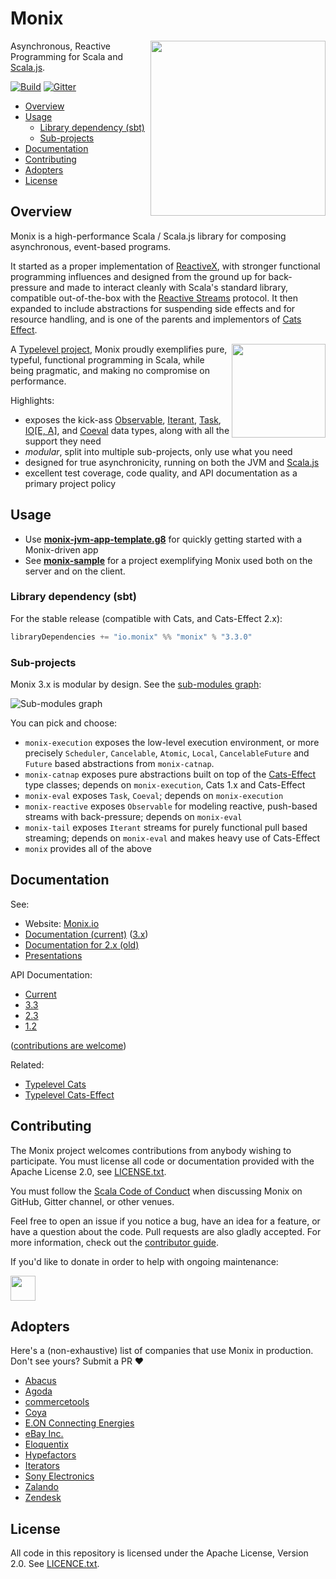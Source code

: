 # Monix

<img src="https://monix.io/public/images/monix-logo.png?ts=20161024" align="right" width="280" />

Asynchronous, Reactive Programming for Scala and [Scala.js](http://www.scala-js.org/).

[![Build](https://github.com/monix/monix/workflows/build/badge.svg?branch=series/3.x)](https://github.com/monix/monix/actions?query=branch%3Aseries%2F3.x+workflow%3Abuild) [![Gitter](https://badges.gitter.im/Join%20Chat.svg)](https://gitter.im/monix/monix)

- [Overview](#overview)
- [Usage](#usage)
  - [Library dependency (sbt)](#library-dependency-sbt)
  - [Sub-projects](#sub-projects)
- [Documentation](#documentation)
- [Contributing](#contributing)
- [Adopters](#adopters)
- [License](#license)

## Overview

Monix is a high-performance Scala / Scala.js library for composing asynchronous,
event-based programs.

It started as a proper implementation of [ReactiveX](http://reactivex.io/),
with stronger functional programming influences and designed from the ground up
for  back-pressure and made to interact cleanly with Scala's standard library,
compatible out-of-the-box with the [Reactive Streams](http://www.reactive-streams.org/)
protocol. It then expanded to include abstractions for suspending side effects
and for resource handling, and is one of the parents and implementors of
[Cats Effect](https://typelevel.org/cats-effect/).

<a href="https://typelevel.org/"><img src="https://monix.io/public/images/typelevel.png" width="150" style="float:right;" align="right" /></a>

A [Typelevel project](http://typelevel.org/projects/), Monix proudly
exemplifies pure, typeful, functional programming in Scala, while being pragmatic,
and making no compromise on performance.

Highlights:

- exposes the kick-ass [Observable](https://monix.io/docs/current/reactive/observable.html), 
  [Iterant](https://monix.io/api/current/monix/tail/Iterant.html), 
  [Task](https://monix.io/docs/current/eval/task.html),
  [IO[E, A]](https://bio.monix.io/docs/introduction), and 
  [Coeval](https://monix.io/docs/current/eval/coeval.html) data types,
  along with all the support they need
- *modular*, split into multiple sub-projects, only use what you need
- designed for true asynchronicity, running on both the
  JVM and [Scala.js](http://scala-js.org)
- excellent test coverage, code quality, and API documentation
  as a primary project policy

## Usage

- Use **[monix-jvm-app-template.g8](https://github.com/monix/monix-jvm-app-template.g8)**
for quickly getting started with a Monix-driven app
- See **[monix-sample](https://github.com/monix/monix-sample)** for
a project exemplifying Monix used both on the server and on the client.

### Library dependency (sbt)

For the stable release (compatible with Cats, and Cats-Effect 2.x):
 
```scala
libraryDependencies += "io.monix" %% "monix" % "3.3.0"
```
  
### Sub-projects

Monix 3.x is modular by design. See the [sub-modules graph](https://monix.io/docs/current/intro/usage.html#sub-modules--dependencies-graph):

<img src="https://monix.io/public/misc/dependencies.svg"
  alt="Sub-modules graph" />

You can pick and choose:

- `monix-execution` exposes the low-level execution environment, or
  more precisely `Scheduler`, `Cancelable`, `Atomic`, `Local`, `CancelableFuture`
  and `Future` based abstractions from `monix-catnap`.
- `monix-catnap` exposes pure abstractions built on top of
   the [Cats-Effect](https://typelevel.org/cats-effect/) type classes;
   depends on `monix-execution`, Cats 1.x and Cats-Effect
- `monix-eval` exposes `Task`, `Coeval`;
  depends on `monix-execution`
- `monix-reactive` exposes `Observable` for modeling reactive,
  push-based streams with back-pressure; depends on `monix-eval`
- `monix-tail` exposes `Iterant` streams for purely functional pull
  based streaming; depends on `monix-eval` and makes heavy use of
  Cats-Effect
- `monix` provides all of the above

## Documentation

See:

- Website: [Monix.io](https://monix.io/)
- [Documentation (current)](https://monix.io/docs/current/) ([3.x](https://monix.io/docs/3x/))
- [Documentation for 2.x (old)](https://monix.io/docs/2x/)
- [Presentations](https://monix.io/presentations/)

API Documentation:

- [Current](https://monix.io/api/current/) 
- [3.3](https://monix.io/api/3.3/)
- [2.3](https://monix.io/api/2.3/)
- [1.2](https://monix.io/api/1.2/)

([contributions are welcome](https://github.com/monix/monix.io))

Related:

- [Typelevel Cats](https://typelevel.org/cats/)
- [Typelevel Cats-Effect](https://typelevel.org/cats-effect/)

## Contributing

The Monix project welcomes contributions from anybody wishing to
participate. You must license all code or documentation provided 
with the Apache License 2.0, see [LICENSE.txt](./LICENSE.txt).

You must follow the [Scala Code of Conduct](./CODE_OF_CONDUCT.md) when
discussing Monix on GitHub, Gitter channel, or other venues.

Feel free to open an issue if you notice a bug, have an idea for a
feature, or have a question about the code. Pull requests are also
gladly accepted. For more information, check out the
[contributor guide](CONTRIBUTING.md).

If you'd like to donate in order to help with ongoing maintenance:

<a href="https://www.patreon.com/bePatron?u=6102596"><img label="Become a Patron!" src="https://c5.patreon.com/external/logo/become_a_patron_button@2x.png" height="40" /></a>

## Adopters

Here's a (non-exhaustive) list of companies that use Monix in production. Don't see yours? 
Submit a PR ❤️ 

- [Abacus](https://abacusfi.com)
- [Agoda](https://www.agoda.com)
- [commercetools](https://commercetools.com)
- [Coya](https://www.coya.com/)
- [E.ON Connecting Energies](https://www.eon.com/)
- [eBay Inc.](https://www.ebay.com)
- [Eloquentix](http://eloquentix.com/)
- [Hypefactors](https://www.hypefactors.com)
- [Iterators](https://www.iteratorshq.com)
- [Sony Electronics](https://www.sony.com)
- [Zalando](https://www.zalando.com)
- [Zendesk](https://www.zendesk.com)

## License

All code in this repository is licensed under the Apache License,
Version 2.0.  See [LICENCE.txt](./LICENSE.txt).
